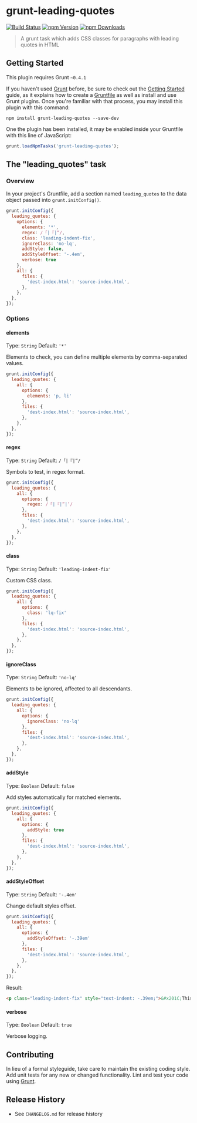 # grunt-leading-quotes
[![Build Status](https://api.travis-ci.org/sparanoid/grunt-leading-quotes.svg?branch=master)](https://travis-ci.org/sparanoid/grunt-leading-quotes)
[![npm Version](https://img.shields.io/npm/v/grunt-leading-quotes.svg)](https://www.npmjs.com/package/grunt-leading-quotes)
[![npm Downloads](https://img.shields.io/npm/dm/grunt-leading-quotes.svg)](https://www.npmjs.com/package/grunt-leading-quotes)

> A grunt task which adds CSS classes for paragraphs with leading quotes in HTML

## Getting Started

This plugin requires Grunt `~0.4.1`

If you haven't used [Grunt](http://gruntjs.com/) before, be sure to check out the [Getting Started](http://gruntjs.com/getting-started) guide, as it explains how to create a [Gruntfile](http://gruntjs.com/sample-gruntfile) as well as install and use Grunt plugins. Once you're familiar with that process, you may install this plugin with this command:

```shell
npm install grunt-leading-quotes --save-dev
```

One the plugin has been installed, it may be enabled inside your Gruntfile with this line of JavaScript:

```js
grunt.loadNpmTasks('grunt-leading-quotes');
```

## The "leading_quotes" task

### Overview

In your project's Gruntfile, add a section named `leading_quotes` to the data object passed into `grunt.initConfig()`.

```js
grunt.initConfig({
  leading_quotes: {
    options: {
      elements: '*',
      regex: /「|『|“/,
      class: 'leading-indent-fix',
      ignoreClass: 'no-lq',
      addStyle: false,
      addStyleOffset: '-.4em',
      verbose: true
    },
    all: {
      files: {
        'dest-index.html': 'source-index.html',
      },
    },
  },
});
```

### Options

#### elements

Type: `String`
Default: `'*'`

Elements to check, you can define multiple elements by comma-separated values.

```js
grunt.initConfig({
  leading_quotes: {
    all: {
      options: {
        elements: 'p, li'
      },
      files: {
        'dest-index.html': 'source-index.html',
      },
    },
  },
});
```

#### regex

Type: `String`
Default: `/「|『|“/`

Symbols to test, in regex format.

```js
grunt.initConfig({
  leading_quotes: {
    all: {
      options: {
        regex: /「|『|“|‘/
      },
      files: {
        'dest-index.html': 'source-index.html',
      },
    },
  },
});
```

#### class

Type: `String`
Default: `'leading-indent-fix'`

Custom CSS class.

```js
grunt.initConfig({
  leading_quotes: {
    all: {
      options: {
        class: 'lq-fix'
      },
      files: {
        'dest-index.html': 'source-index.html',
      },
    },
  },
});
```

#### ignoreClass

Type: `String`
Default: `'no-lq'`

Elements to be ignored, affected to all descendants.

```js
grunt.initConfig({
  leading_quotes: {
    all: {
      options: {
        ignoreClass: 'no-lq'
      },
      files: {
        'dest-index.html': 'source-index.html',
      },
    },
  },
});
```

#### addStyle

Type: `Boolean`
Default: `false`

Add styles automatically for matched elements.

```js
grunt.initConfig({
  leading_quotes: {
    all: {
      options: {
        addStyle: true
      },
      files: {
        'dest-index.html': 'source-index.html',
      },
    },
  },
});
```

#### addStyleOffset

Type: `String`
Default: `'-.4em'`

Change default styles offset.

```js
grunt.initConfig({
  leading_quotes: {
    all: {
      options: {
        addStyleOffset: '-.39em'
      },
      files: {
        'dest-index.html': 'source-index.html',
      },
    },
  },
});
```

Result:

```html
<p class="leading-indent-fix" style="text-indent: -.39em;">&#x201C;This should be replaced.&#x201D;</p>
```

#### verbose

Type: `Boolean`
Default: `true`

Verbose logging.

## Contributing

In lieu of a formal styleguide, take care to maintain the existing coding style. Add unit tests for any new or changed functionality. Lint and test your code using [Grunt](http://gruntjs.com/).

## Release History

- See `CHANGELOG.md` for release history
